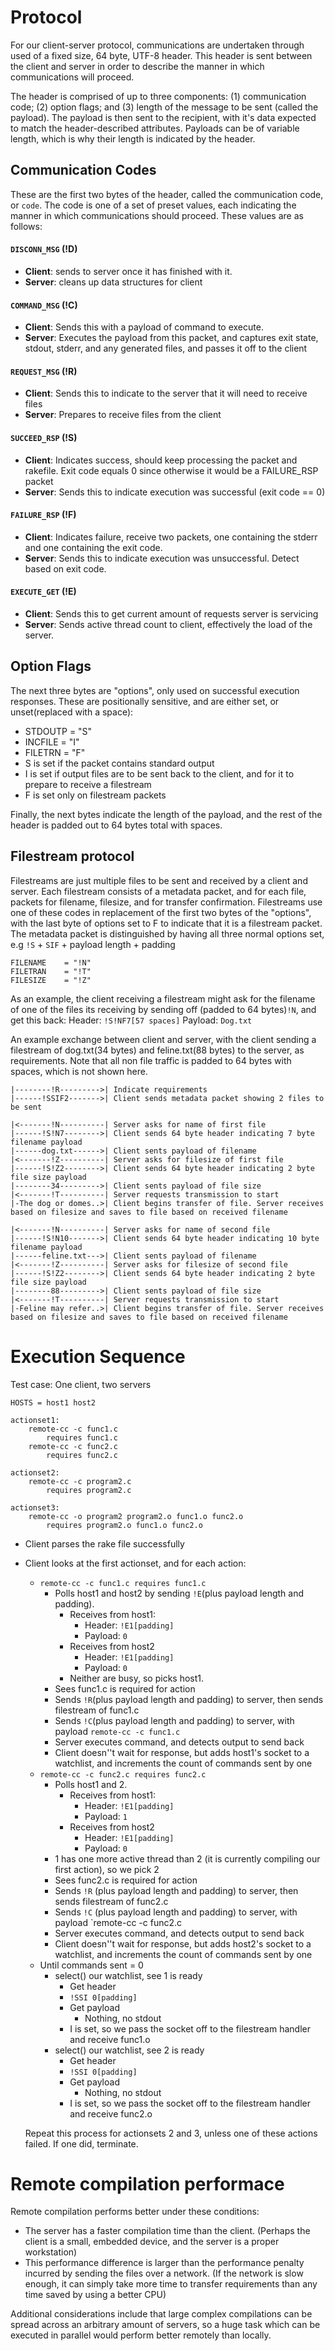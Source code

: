 # Protocol

For our client-server protocol, communications are undertaken through used of a fixed size, 64 byte, UTF-8 header. This header is sent between the client and server in order to describe the manner in which communications will proceed. 

The header is comprised of up to three components: (1) communication code; (2) option flags; and (3) length of the message to be sent (called the payload).  The payload is then sent to the recipient, with it's data expected to match the header-described attributes. Payloads can be of variable length, which is why their length is indicated by the header.

## Communication Codes

These are the first two bytes of the header, called the communication code, or `code`. The code is one of a set of preset values, each indicating the manner in which communications should proceed. These values are as follows:

#### `DISCONN_MSG`  (!D)

- **Client**: sends to server once it has finished with it.
- **Server**: cleans up data structures for client

#### `COMMAND_MSG`  (!C)

- **Client**: Sends this with a payload of command to execute.
- **Server**: Executes the payload from this packet, and captures exit state, stdout, stderr, and any generated files, and passes it off to the client

#### `REQUEST_MSG`  (!R)

- **Client**: Sends this to indicate to the server that it will need to receive files
- **Server**: Prepares to receive files from the client

#### `SUCCEED_RSP` (!S)

- **Client**: Indicates success, should keep processing the packet and rakefile. Exit code equals 0 since otherwise it would be a FAILURE_RSP packet
- **Server**: Sends this to indicate execution was successful (exit code == 0)

#### `FAILURE_RSP`  (!F)

- **Client**: Indicates failure, receive two packets, one containing the stderr and one containing the exit code.
- **Server**: Sends this to indicate execution was unsuccessful. Detect based on exit code.

#### `EXECUTE_GET`  (!E)

- **Client**: Sends this to get current amount of requests server is servicing
- **Server**: Sends active thread count to client, effectively the load of the server.



## Option Flags

The next three bytes are "options", only used on successful execution responses. These are positionally sensitive, and are either set, or unset(replaced with a space):

* STDOUTP         = "S"
* INCFILE         = "I"
* FILETRN         = "F"
* S is set if the packet contains standard output
* I is set if output files are to be sent back to the client, and for it to prepare to receive a filestream
* F is set only on filestream packets

Finally, the next bytes indicate the length of the payload, and the rest of the header is padded out to 64 bytes total with spaces.

## Filestream protocol

Filestreams are just multiple files to be sent and received by a client and server. Each filestream consists of a metadata packet, and for each file, packets for filename, filesize, and for transfer confirmation. Filestreams use one of these codes in replacement of the first two bytes of the "options", with the last byte of options set to F to indicate that it is a filestream packet. The metadata packet is distinguished by having all three normal options set, e.g `!S` + `SIF` + payload length + padding

    FILENAME    = "!N"
    FILETRAN    = "!T"
    FILESIZE    = "!Z"
As an example, the client receiving a filestream might ask for the filename of one of the files its receiving by sending off (padded to 64 bytes)`!N`, and get this back:
	Header: `!S!NF7[57 spaces]`
	Payload: `Dog.txt`

An example exchange between client and server, with the client sending a filestream of dog.txt(34 bytes) and feline.txt(88 bytes) to the server, as requirements. Note that all non file traffic is padded to 64 bytes with spaces, which is not shown here.

```
|--------!R--------->| Indicate requirements
|------!SSIF2------->| Client sends metadata packet showing 2 files to be sent

|<-------!N----------| Server asks for name of first file
|------!S!N7-------->| Client sends 64 byte header indicating 7 byte filename payload
|------dog.txt------>| Client sents payload of filename
|<-------!Z----------| Server asks for filesize of first file
|------!S!Z2-------->| Client sends 64 byte header indicating 2 byte file size payload
|--------34--------->| Client sents payload of file size
|<-------!T----------| Server requests transmission to start
|-The dog or domes..>| Client begins transfer of file. Server receives based on filesize and saves to file based on received filename

|<-------!N----------| Server asks for name of second file
|------!S!N10------->| Client sends 64 byte header indicating 10 byte filename payload
|------feline.txt--->| Client sents payload of filename
|<-------!Z----------| Server asks for filesize of second file
|------!S!Z2-------->| Client sends 64 byte header indicating 2 byte file size payload
|--------88--------->| Client sents payload of file size
|<-------!T----------| Server requests transmission to start
|-Feline may refer..>| Client begins transfer of file. Server receives based on filesize and saves to file based on received filename

```

# Execution Sequence

Test case: One client, two servers

```PORT
HOSTS = host1 host2

actionset1:
	remote-cc -c func1.c
		requires func1.c
	remote-cc -c func2.c
		requires func2.c

actionset2:
	remote-cc -c program2.c
		requires program2.c

actionset3:
	remote-cc -o program2 program2.o func1.o func2.o
		requires program2.o func1.o func2.o
```

* Client parses the rake file successfully
* Client looks at the first actionset, and for each action:
  - `remote-cc -c func1.c requires func1.c`
    - Polls host1 and host2 by sending `!E`(plus payload length and padding).
      - Receives from host1:
        - Header: `!E1[padding]`
        - Payload: `0`
      - Receives from host2
        - Header: `!E1[padding]`
        - Payload: `0`
      - Neither are busy, so picks host1.
    - Sees func1.c is required for action
    - Sends `!R`(plus payload length and padding) to server, then sends filestream of func1.c
    - Sends `!C`(plus payload length and padding) to server, with payload `remote-cc -c func1.c`
    - Server executes command, and detects output to send back
    - Client doesn''t wait for response, but adds host1's socket to a watchlist, and increments the count of commands sent by one
  - `remote-cc -c func2.c requires func2.c`
    + Polls host1 and 2.
      - Receives from host1:
        - Header: `!E1[padding]`
        - Payload: `1`
      - Receives from host2
        - Header: `!E1[padding]`
        - Payload: `0`
    + 1 has one more active thread than 2 (it is currently compiling our first action), so we pick 2
    + Sees func2.c is required for action
    - Sends `!R` (plus payload length and padding) to server, then sends filestream of func2.c
    - Sends `!C` (plus payload length and padding) to server, with payload `remote-cc -c func2.c
    - Server executes command, and detects output to send back
    - Client doesn''t wait for response, but adds host2's socket to a watchlist, and increments the count of commands sent by one
  * Until commands sent = 0
    - select() our watchlist, see 1 is ready
      + Get header
      + `!SSI 0[padding]`
      + Get payload
        * Nothing, no stdout
      + I is set, so we pass the socket off to the filestream handler and receive func1.o
    - select() our watchlist, see 2 is ready
      + Get header
      + `!SSI 0[padding]`
      + Get payload
        * Nothing, no stdout
      + I is set, so we pass the socket off to the filestream handler and receive func2.o

  Repeat this process for actionsets 2 and 3, unless one of these actions failed. If one did, terminate.

# Remote compilation performace

Remote compilation performs better under these conditions:

* The server has a faster compilation time than the client. (Perhaps the client is a small, embedded device, and the server is a proper workstation)
* This performance difference is larger than the performance penalty incurred by sending the files over a network. (If the network is slow enough, it can simply take more time to transfer requirements than any time saved by using a better CPU)

Additional considerations include that large complex compilations can be spread across an arbitrary amount of servers, so a huge task which can be executed in parallel would perform better remotely than locally.
